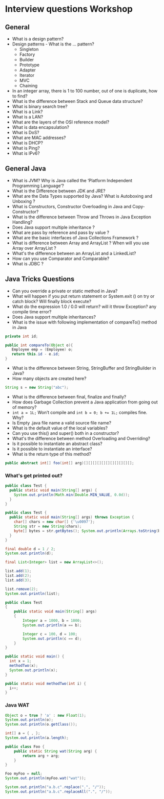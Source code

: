 # Interview questions Workshop

## General
- What is a design pattern?
- Design patterns - What is the ... pattern?
    - Singleton
    - Factory
    - Builder
    - Prototype
    - Adapter
    - Iterator
    - MVC
    - Chaining
- In an integer array, there is 1 to 100 number, out of one is duplicate, how to find?
- What is the difference between Stack and Queue data structure?
- What is binary search tree?
- What is a Link?
- What is a LAN?
- What are the layers of the OSI reference model?
- What is data encapsulation?
- What is DoS?
- What are MAC addresses?
- What is DHCP?
- What is Ping?
- What is IPv6?

## General Java
- What is JVM? Why is Java called the ‘Platform Independent Programming Language’?
- What is the Difference between JDK and JRE?
- What are the Data Types supported by Java? What is Autoboxing and Unboxing ?
- What is Constructors, Constructor Overloading in Java and Copy-Constructor?
- What is the difference between Throw and Throws in Java Exception Handling?
- Does Java support multiple inheritance ?
- What are pass by reference and pass by value ?
- What are the basic interfaces of Java Collections Framework ?
- What is difference between Array and ArrayList ? When will you use Array over ArrayList ?
- What's the difference between an ArrayList and a LinkedList?
- How can you use Comparator and Comparable?
- What is JDBC ?

## Java Tricks Questions
- Can you override a private or static method in Java?
- What will happen if you put return statement or System.exit () on try or catch block? Will finally block execute?
- What do the expression 1.0 / 0.0 will return? will it throw Exception? any compile time error?
- Does Java support multiple inheritances?
- What is the issue with following implementation of compareTo() method in Java
```java
private int id;

public int compareTo(Object o){
   Employee emp = (Employee) o;
   return this.id - e.id;
}
```
- What is the difference between String, StringBuffer and StringBuilder in Java?
- How many objects are created here?
```java
String s = new String("abc");
```
- What is the difference between final, finalize and finally?
- How does Garbage Collection prevent a Java application from going out of memory?
- `int a = 1L;` Won’t compile and `int b = 0; b += 1L;` compiles fine. Why?
- Is Empty .java file name a valid source file name?
- What is the default value of the local variables?
- Can you use this() and super() both in a constructor?
- What's the difference between method Overloading and Overriding?
- Is it possible to instantiate an abstract class?
- Is it possible to instantiate an interface?
- What is the return type of this method?
```java
public abstract int[] foo(int[] arg)[][][][][][][][][][][];
```

### What's get printed out?
```java
public class Test {
  public static void main(String[] args) {
    System.out.println(Math.min(Double.MIN_VALUE, 0.0d));
  }
}
```

```java
public class Test {
  public static void main(String[] args) throws Exception {
    char[] chars = new char[] {'\u0097'};
    String str = new String(chars);
    byte[] bytes = str.getBytes(); System.out.println(Arrays.toString(bytes));
  }
}
```

```java
final double d = 1 / 2;
System.out.println(d);
```

```java
final List<Integer> list = new ArrayList<>();

list.add(1);
list.add(2);
list.add(3);

list.remove(2);
System.out.println(list);
```

```java
public class Test
{
    public static void main(String[] args)
    {
        Integer a = 1000, b = 1000;
        System.out.println(a == b);

        Integer c = 100, d = 100;
        System.out.println(c == d);
    }
}
```

```java
public static void main() {
  int x = 1;
  methodTwo(x);
  System.out.println(x);
}

public static void methodTwo(int i) {
  i++;
}
```

### Java WAT

```java
Object o = true ? 'a' : new Float(1);
System.out.println(o);
System.out.println(o.getClass());
```

```java
int[] a = { , };
System.out.println(a.length);
```

```java
public class Foo {
    public static String wat(String arg) {
        return arg + arg;
    }
}

Foo myFoo = null;
System.out.println(myFoo.wat("wat"));
```

```java
System.out.println("a.b.c".replace(".", "/"));
System.out.println("a.b.c".replaceAll(".", "/"));
```
